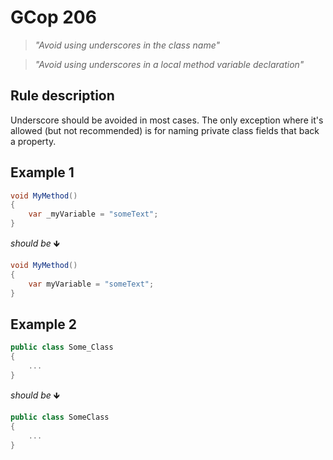 # GCop 206

> *"Avoid using underscores in the class name"*

> *"Avoid using underscores in a local method variable declaration"*

## Rule description

Underscore should be avoided in most cases. The only exception where it's allowed (but not recommended) is for naming private class fields that back a property. 

## Example 1

```csharp
void MyMethod()
{
    var _myVariable = "someText";
}
```

*should be* 🡻

```csharp
void MyMethod()
{
    var myVariable = "someText";
}
```

## Example 2
```csharp
public class Some_Class
{
    ...
}
```

*should be* 🡻

```csharp
public class SomeClass
{
    ...
}
```

